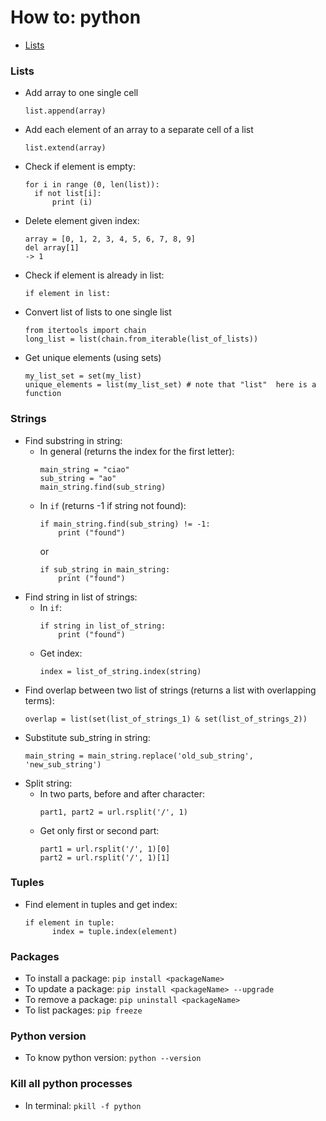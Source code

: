 # How to: python  

- [Lists](@Lists)


### Lists
- Add array to one single cell  
  ```
  list.append(array)
  ```
- Add each element of an array to a separate cell of a list  
  ```
  list.extend(array)
  ```
- Check if element is empty:  
  ```
  for i in range (0, len(list)):
    if not list[i]:
        print (i)
  ```
- Delete element given index:  
  ```
  array = [0, 1, 2, 3, 4, 5, 6, 7, 8, 9]
  del array[1]
  -> 1
  ```
- Check if element is already in list:   
  ```
  if element in list:
  ```
- Convert list of lists to one single list  
  ```
  from itertools import chain
  long_list = list(chain.from_iterable(list_of_lists))
  ```  
- Get unique elements (using sets)  
  ```
  my_list_set = set(my_list)  
  unique_elements = list(my_list_set) # note that "list"  here is a function   
  ```
  
  

### Strings  
- Find substring in string:  
  - In general (returns the index for the first letter):
    ```
    main_string = "ciao"
    sub_string = "ao"
    main_string.find(sub_string)
    ```
  - In `if` (returns -1 if string not found): 
    ```
    if main_string.find(sub_string) != -1:
        print ("found")
    ```
    or
    ```
    if sub_string in main_string:
        print ("found")
    ```
- Find string in list of strings:  
  - In `if`:
    ```
    if string in list_of_string:
        print ("found")
    ```  
  - Get index:  
    ```
    index = list_of_string.index(string)
    ```
- Find overlap between two list of strings (returns a list with overlapping terms):  
  ```
  overlap = list(set(list_of_strings_1) & set(list_of_strings_2))
  ```
- Substitute sub_string in string:  
  ```
  main_string = main_string.replace('old_sub_string', 'new_sub_string')  
  ```  
- Split string: 
  - In two parts, before and after character: 
    ```
    part1, part2 = url.rsplit('/', 1)
    ```
  - Get only first or second part:  
    ```
    part1 = url.rsplit('/', 1)[0]
    part2 = url.rsplit('/', 1)[1]
    ```
  
### Tuples  
- Find element in tuples and get index:  
  ```
  if element in tuple:
        index = tuple.index(element)
  ```

### Packages  

- To install a package: `pip install <packageName>`  
- To update a package: `pip install <packageName> --upgrade`  
- To remove a package: `pip uninstall <packageName>`
- To list packages: `pip freeze`  

### Python version 
- To know python version: `python --version`

### Kill all python processes
- In terminal: `pkill -f python`


